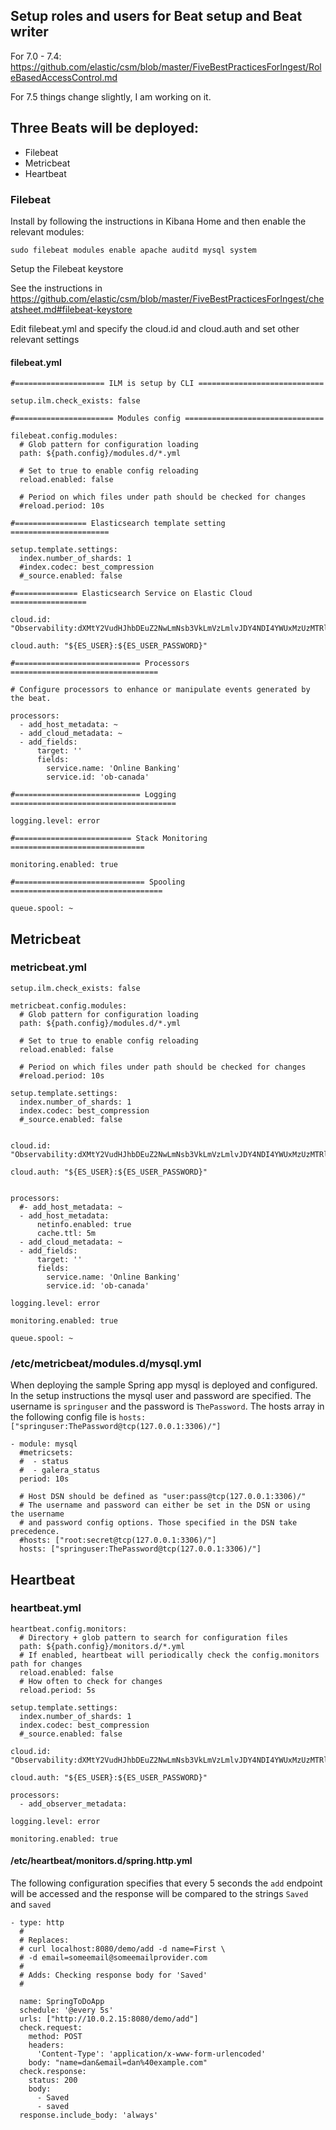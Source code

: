 ## Setup roles and users for Beat setup and Beat writer

For 7.0 - 7.4:
https://github.com/elastic/csm/blob/master/FiveBestPracticesForIngest/RoleBasedAccessControl.md

For 7.5 things change slightly, I am working on it.

## Three Beats will be deployed:

- Filebeat
- Metricbeat
- Heartbeat

### Filebeat

Install by following the instructions in Kibana Home and then enable the relevant modules:

```
sudo filebeat modules enable apache auditd mysql system
```

Setup the Filebeat keystore

See the instructions in https://github.com/elastic/csm/blob/master/FiveBestPracticesForIngest/cheatsheet.md#filebeat-keystore

Edit filebeat.yml and specify the cloud.id and cloud.auth and set other relevant settings

#### filebeat.yml
```
#==================== ILM is setup by CLI ============================

setup.ilm.check_exists: false

#====================== Modules config ===============================

filebeat.config.modules:
  # Glob pattern for configuration loading
  path: ${path.config}/modules.d/*.yml

  # Set to true to enable config reloading
  reload.enabled: false

  # Period on which files under path should be checked for changes
  #reload.period: 10s

#================ Elasticsearch template setting ======================

setup.template.settings:
  index.number_of_shards: 1
  #index.codec: best_compression
  #_source.enabled: false

#============== Elasticsearch Service on Elastic Cloud =================

cloud.id: "Observability:dXMtY2VudHJhbDEuZ2NwLmNsb3VkLmVzLmlvJDY4NDI4YWUxMzUzMTRlNjJiMGRhNTZiOWEzYjRhMTBmJDU3YzU5NzM5Y2NmYjQ2ZTRiNWNjMjY2MjIyNzcwYjZj"

cloud.auth: "${ES_USER}:${ES_USER_PASSWORD}"

#============================ Processors =================================

# Configure processors to enhance or manipulate events generated by the beat.

processors:
  - add_host_metadata: ~
  - add_cloud_metadata: ~
  - add_fields:
      target: ''
      fields:
        service.name: 'Online Banking'
        service.id: 'ob-canada'

#============================ Logging =====================================

logging.level: error

#========================== Stack Monitoring ==============================

monitoring.enabled: true

#============================= Spooling  ==================================

queue.spool: ~
```

## Metricbeat

### metricbeat.yml

```
setup.ilm.check_exists: false

metricbeat.config.modules:
  # Glob pattern for configuration loading
  path: ${path.config}/modules.d/*.yml

  # Set to true to enable config reloading
  reload.enabled: false

  # Period on which files under path should be checked for changes
  #reload.period: 10s

setup.template.settings:
  index.number_of_shards: 1
  index.codec: best_compression
  #_source.enabled: false


cloud.id: "Observability:dXMtY2VudHJhbDEuZ2NwLmNsb3VkLmVzLmlvJDY4NDI4YWUxMzUzMTRlNjJiMGRhNTZiOWEzYjRhMTBmJDU3YzU5NzM5Y2NmYjQ2ZTRiNWNjMjY2MjIyNzcwYjZj"

cloud.auth: "${ES_USER}:${ES_USER_PASSWORD}"


processors:
  #- add_host_metadata: ~
  - add_host_metadata:
      netinfo.enabled: true
      cache.ttl: 5m
  - add_cloud_metadata: ~
  - add_fields:
      target: ''
      fields:
        service.name: 'Online Banking'
        service.id: 'ob-canada'

logging.level: error

monitoring.enabled: true

queue.spool: ~
```

### /etc/metricbeat/modules.d/mysql.yml 

When deploying the sample Spring app mysql is deployed and configured.  In the setup instructions the mysql user and password are specified.  The username is `springuser` and the password is `ThePassword`. The hosts array in the following config file is `hosts: ["springuser:ThePassword@tcp(127.0.0.1:3306)/"]`

```
- module: mysql
  #metricsets:
  #  - status
  #  - galera_status
  period: 10s

  # Host DSN should be defined as "user:pass@tcp(127.0.0.1:3306)/"
  # The username and password can either be set in the DSN or using the username
  # and password config options. Those specified in the DSN take precedence.
  #hosts: ["root:secret@tcp(127.0.0.1:3306)/"]
  hosts: ["springuser:ThePassword@tcp(127.0.0.1:3306)/"]
```

## Heartbeat

### heartbeat.yml
```
heartbeat.config.monitors:
  # Directory + glob pattern to search for configuration files
  path: ${path.config}/monitors.d/*.yml
  # If enabled, heartbeat will periodically check the config.monitors path for changes
  reload.enabled: false
  # How often to check for changes
  reload.period: 5s

setup.template.settings:
  index.number_of_shards: 1
  index.codec: best_compression
  #_source.enabled: false

cloud.id: "Observability:dXMtY2VudHJhbDEuZ2NwLmNsb3VkLmVzLmlvJDY4NDI4YWUxMzUzMTRlNjJiMGRhNTZiOWEzYjRhMTBmJDU3YzU5NzM5Y2NmYjQ2ZTRiNWNjMjY2MjIyNzcwYjZj"

cloud.auth: "${ES_USER}:${ES_USER_PASSWORD}"

processors:
  - add_observer_metadata:

logging.level: error

monitoring.enabled: true
```

#### /etc/heartbeat/monitors.d/spring.http.yml

The following configuration specifies that every 5 seconds the `add` endpoint will be accessed
and the response will be compared to the strings `Saved` and `saved`

```
- type: http
  #
  # Replaces:
  # curl localhost:8080/demo/add -d name=First \
  # -d email=someemail@someemailprovider.com
  #
  # Adds: Checking response body for 'Saved'
  #

  name: SpringToDoApp
  schedule: '@every 5s'
  urls: ["http://10.0.2.15:8080/demo/add"]
  check.request:
    method: POST
    headers: 
      'Content-Type': 'application/x-www-form-urlencoded'
    body: "name=dan&email=dan%40example.com"
  check.response:
    status: 200
    body:
      - Saved
      - saved
  response.include_body: 'always'
  ```

